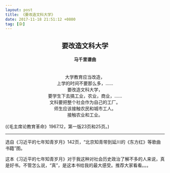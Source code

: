 ```yaml
---
layout: post
title: 《要改造文科大学》
date: 2017-11-18 21:51:12 +0800
tag: [杂]
---
```



## <center>要改造文科大学</center>
#### <center>马千里谱曲</center>
<center>
<br>
大学教育应当改造，<br>
上学的时间不要那么多，......<br>
要改造文科大学，<br>
要学生下去搞工业，农业，商业，......<br>
文科要把整个社会作为自己的工厂。<br>
师生应该接触农民和城市工人。<br>
接触农业和工业。<br>

</center>
<br>
(《毛主席论教育革命》1967.12，第一版23页和25页。)

***

选自《习近平的七年知青岁月》142页，“北京知青带到延川的《东方红》等歌曲书籍”图。

这本《习近平的七年知青岁月》对于我这种对社会历史政治了解不多的人来说，真是好书。不管怎么说，“真”，是这本书给我的最大感受。推荐大家看看。。。